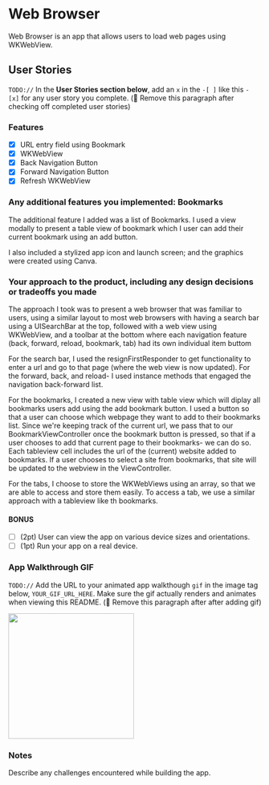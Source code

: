 # Web Browser

Web Browser is an app that allows users to load web pages using WKWebView.

## User Stories
`TODO://` In the **User Stories section below**, add an `x` in the `-[ ]` like this `- [x]` for any user story you complete. (🚫 Remove this paragraph after checking off completed user stories)

### Features
- [X] URL entry field using Bookmark
- [X] WKWebView
- [X] Back Navigation Button
- [X] Forward Navigation Button
- [X] Refresh WKWebView 

### Any additional features you implemented: Bookmarks
The additional feature I added was a list of Bookmarks. I used a view modally to present a table view of bookmark which I user can add their current bookmark using an add button.

I also included a stylized app icon and launch screen; and the graphics were created using Canva. 

### Your approach to the product, including any design decisions or tradeoffs you made
The approach I took was to present a web browser that was familiar to users, using a similar layout to most web browsers with having a search bar using a UISearchBar at the top, followed with a web view using WKWebView, and a toolbar at the bottom where each navigation feature (back, forward, reload, bookmark, tab) had its own individual item buttom

For the search bar, I used the resignFirstResponder to get functionality to enter a url and go to that page (where the web view is now updated). For the forward, back, and reload- I used instance methods that engaged the navigation back-forward list.

For the bookmarks, I created a new view with table view which will diplay all bookmarks users add using the add bookmark button. I used a button so that a user can choose which webpage they want to add to their bookmarks list. Since we're keeping track of the current url, we pass that to our BookmarkViewController once the bookmark button is pressed, so that if a user chooses to add that current page to their bookmarks- we can do so. Each tableview cell includes the url of the (current) website added to bookmarks. If a user chooses to select a site from bookmarks, that site will be updated to the webview in the ViewController.

For the tabs, I choose to store the WKWebViews using an array, so that we are able to access and store them easily. To access a tab, we use a similar approach with a tableview like th bookmarks.

#### BONUS
- [ ] (2pt) User can view the app on various device sizes and orientations.
- [ ] (1pt) Run your app on a real device.

### App Walkthrough GIF
`TODO://` Add the URL to your animated app walkthough `gif` in the image tag below, `YOUR_GIF_URL_HERE`. Make sure the gif actually renders and animates when viewing this README. (🚫 Remove this paragraph after after adding gif)

<img src="YOUR_GIF_URL_HERE" width=250><br>

### Notes
Describe any challenges encountered while building the app.

